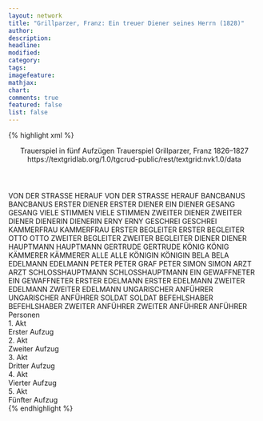 ```yaml
---
layout: network
title: "Grillparzer, Franz: Ein treuer Diener seines Herrn (1828)"
author:
description:
headline:
modified:
category:
tags:
imagefeature:
mathjax:
chart:
comments: true
featured: false
list: false
---
```

{% highlight xml %}
<?xml-model href="https://raw.githubusercontent.com/DLiNa/project/master/rules/lina.rnc"?><?xml-model href="https://raw.githubusercontent.com/DLiNa/project/master/rules/lina.sch"?>
<play xmlns="http://lina.digital">
  <header>
    <title>Ein treuer Diener seines Herrn</title>
    <subtitle>Trauerspiel in fünf Aufzügen</subtitle>
    <genretitle>Trauerspiel</genretitle>
    <author>Grillparzer, Franz</author>
    <date type="print" when="1830"/>
    <date type="premiere" when="1828"/>
    <date type="written" when="1827">1826–1827</date>
    <source>https://textgridlab.org/1.0/tgcrud-public/rest/textgrid:nvk1.0/data</source>
  </header>
  <personae>
    <character>
      <name>VON DER STRASSE HERAUF</name>
      <alias xml:id="von_der_strasse_herauf">
        <name>VON DER STRASSE HERAUF</name>
      </alias>
    </character>
    <character>
      <name>BANCBANUS</name>
      <alias xml:id="bancbanus">
        <name>BANCBANUS</name>
      </alias>
    </character>
    <character>
      <name>ERSTER DIENER</name>
      <alias xml:id="erster_diener">
        <name>ERSTER DIENER</name>
      </alias>
      <alias xml:id="ein_diener">
        <name>EIN DIENER</name>
      </alias>
    </character>
    <character>
      <name>GESANG</name>
      <alias xml:id="gesang">
        <name>GESANG</name>
      </alias>
    </character>
    <character>
      <name>VIELE STIMMEN</name>
      <alias xml:id="viele_stimmen">
        <name>VIELE STIMMEN</name>
      </alias>
    </character>
    <character>
      <name>ZWEITER DIENER</name>
      <alias xml:id="zweiter_diener">
        <name>ZWEITER DIENER</name>
      </alias>
    </character>
    <character>
      <name>DIENERIN</name>
      <alias xml:id="dienerin">
        <name>DIENERIN</name>
      </alias>
    </character>
    <character>
      <name>ERNY</name>
      <alias xml:id="erny">
        <name>ERNY</name>
      </alias>
    </character>
    <character>
      <name>GESCHREI</name>
      <alias xml:id="geschrei">
        <name>GESCHREI</name>
      </alias>
    </character>
    <character>
      <name>KAMMERFRAU</name>
      <alias xml:id="kammerfrau">
        <name>KAMMERFRAU</name>
      </alias>
    </character>
    <character>
      <name>ERSTER BEGLEITER</name>
      <alias xml:id="erster_begleiter">
        <name>ERSTER BEGLEITER</name>
      </alias>
    </character>
    <character>
      <name>OTTO</name>
      <alias xml:id="otto">
        <name>OTTO</name>
      </alias>
    </character>
    <character>
      <name>ZWEITER BEGLEITER</name>
      <alias xml:id="zweiter_begleiter">
        <name>ZWEITER BEGLEITER</name>
      </alias>
    </character>
    <character>
      <name>DIENER</name>
      <alias xml:id="diener">
        <name>DIENER</name>
      </alias>
    </character>
    <character>
      <name>HAUPTMANN</name>
      <alias xml:id="hauptmann">
        <name>HAUPTMANN</name>
      </alias>
    </character>
    <character>
      <name>GERTRUDE</name>
      <alias xml:id="gertrude">
        <name>GERTRUDE</name>
      </alias>
    </character>
    <character>
      <name>KÖNIG</name>
      <alias xml:id="könig">
        <name>KÖNIG</name>
      </alias>
    </character>
    <character>
      <name>KÄMMERER</name>
      <alias xml:id="kämmerer">
        <name>KÄMMERER</name>
      </alias>
    </character>
    <character>
      <name>ALLE</name>
      <alias xml:id="alle">
        <name>ALLE</name>
      </alias>
    </character>
    <character>
      <name>KÖNIGIN</name>
      <alias xml:id="königin">
        <name>KÖNIGIN</name>
      </alias>
    </character>
    <character>
      <name>BELA</name>
      <alias xml:id="bela">
        <name>BELA</name>
      </alias>
    </character>
    <character>
      <name>EDELMANN</name>
      <alias xml:id="edelmann">
        <name>EDELMANN</name>
      </alias>
    </character>
    <character>
      <name>PETER</name>
      <alias xml:id="peter">
        <name>PETER</name>
      </alias>
      <alias xml:id="graf_peter">
        <name>GRAF PETER</name>
      </alias>
    </character>
    <character>
      <name>SIMON</name>
      <alias xml:id="simon">
        <name>SIMON</name>
      </alias>
    </character>
    <character>
      <name>ARZT</name>
      <alias xml:id="arzt">
        <name>ARZT</name>
      </alias>
    </character>
    <character>
      <name>SCHLOSSHAUPTMANN</name>
      <alias xml:id="schlosshauptmann">
        <name>SCHLOSSHAUPTMANN</name>
      </alias>
    </character>
    <character>
      <name>EIN GEWAFFNETER</name>
      <alias xml:id="ein_gewaffneter">
        <name>EIN GEWAFFNETER</name>
      </alias>
    </character>
    <character>
      <name>ERSTER EDELMANN</name>
      <alias xml:id="erster_edelmann">
        <name>ERSTER EDELMANN</name>
      </alias>
    </character>
    <character>
      <name>ZWEITER EDELMANN</name>
      <alias xml:id="zweiter_edelmann">
        <name>ZWEITER EDELMANN</name>
      </alias>
    </character>
    <character>
      <name>UNGARISCHER ANFÜHRER</name>
      <alias xml:id="ungarischer_anführer">
        <name>UNGARISCHER ANFÜHRER</name>
      </alias>
    </character>
    <character>
      <name>SOLDAT</name>
      <alias xml:id="soldat">
        <name>SOLDAT</name>
      </alias>
    </character>
    <character>
      <name>BEFEHLSHABER</name>
      <alias xml:id="befehlshaber">
        <name>BEFEHLSHABER</name>
      </alias>
    </character>
    <character>
      <name>ZWEITER ANFÜHRER</name>
      <alias xml:id="zweiter_anführer">
        <name>ZWEITER ANFÜHRER</name>
      </alias>
      <alias xml:id="anführer">
        <name>ANFÜHRER</name>
      </alias>
    </character>
  </personae>
  <text>
    <div>
      <head>Personen</head>
    </div>
    <div>
      <head>1. Akt</head>
      <div>
        <head>Erster Aufzug</head>
        <sp who="#von_der_strasse_herauf">
          <amount n="1" unit="speech_acts"/>
          <amount n="3" unit="words"/>
          <amount n="1" unit="lines"/>
          <amount n="25" unit="chars"/>
        </sp>
        <sp who="#bancbanus">
          <amount n="35" unit="speech_acts"/>
          <amount n="795" unit="words"/>
          <amount n="114" unit="lines"/>
          <amount n="4022" unit="chars"/>
        </sp>
        <sp who="#erster_diener">
          <amount n="11" unit="speech_acts"/>
          <amount n="74" unit="words"/>
          <amount n="16" unit="lines"/>
          <amount n="361" unit="chars"/>
        </sp>
        <sp who="#gesang">
          <amount n="2" unit="speech_acts"/>
          <amount n="30" unit="words"/>
          <amount n="8" unit="lines"/>
          <amount n="154" unit="chars"/>
        </sp>
        <sp who="#viele_stimmen">
          <amount n="2" unit="speech_acts"/>
          <amount n="6" unit="words"/>
          <amount n="2" unit="lines"/>
          <amount n="48" unit="chars"/>
        </sp>
        <sp who="#zweiter_diener">
          <amount n="1" unit="speech_acts"/>
          <amount n="2" unit="words"/>
          <amount n="1" unit="lines"/>
          <amount n="9" unit="chars"/>
        </sp>
        <sp who="#dienerin">
          <amount n="3" unit="speech_acts"/>
          <amount n="14" unit="words"/>
          <amount n="4" unit="lines"/>
          <amount n="69" unit="chars"/>
        </sp>
        <sp who="#erny">
          <amount n="11" unit="speech_acts"/>
          <amount n="98" unit="words"/>
          <amount n="17" unit="lines"/>
          <amount n="500" unit="chars"/>
        </sp>
        <sp who="#geschrei">
          <amount n="1" unit="speech_acts"/>
          <amount n="3" unit="words"/>
          <amount n="1" unit="lines"/>
          <amount n="24" unit="chars"/>
        </sp>
        <sp who="#kammerfrau">
          <amount n="1" unit="speech_acts"/>
          <amount n="5" unit="words"/>
          <amount n="1" unit="lines"/>
          <amount n="27" unit="chars"/>
        </sp>
        <sp who="#erster_begleiter">
          <amount n="8" unit="speech_acts"/>
          <amount n="44" unit="words"/>
          <amount n="10" unit="lines"/>
          <amount n="254" unit="chars"/>
        </sp>
        <sp who="#otto">
          <amount n="13" unit="speech_acts"/>
          <amount n="535" unit="words"/>
          <amount n="72" unit="lines"/>
          <amount n="2922" unit="chars"/>
        </sp>
        <sp who="#zweiter_begleiter">
          <amount n="3" unit="speech_acts"/>
          <amount n="7" unit="words"/>
          <amount n="3" unit="lines"/>
          <amount n="35" unit="chars"/>
        </sp>
        <sp who="#diener">
          <amount n="1" unit="speech_acts"/>
          <amount n="6" unit="words"/>
          <amount n="2" unit="lines"/>
          <amount n="32" unit="chars"/>
        </sp>
        <sp who="#hauptmann">
          <amount n="5" unit="speech_acts"/>
          <amount n="103" unit="words"/>
          <amount n="15" unit="lines"/>
          <amount n="576" unit="chars"/>
        </sp>
        <sp who="#gertrude">
          <amount n="22" unit="speech_acts"/>
          <amount n="886" unit="words"/>
          <amount n="115" unit="lines"/>
          <amount n="4596" unit="chars"/>
        </sp>
        <sp who="#könig">
          <amount n="28" unit="speech_acts"/>
          <amount n="834" unit="words"/>
          <amount n="116" unit="lines"/>
          <amount n="4422" unit="chars"/>
        </sp>
        <sp who="#kämmerer">
          <amount n="4" unit="speech_acts"/>
          <amount n="9" unit="words"/>
          <amount n="4" unit="lines"/>
          <amount n="55" unit="chars"/>
        </sp>
        <sp who="#bancbanus #otto #gertrude #simon #peter #königin">
          <amount n="1" unit="speech_acts"/>
          <amount n="10" unit="words"/>
          <amount n="3" unit="lines"/>
          <amount n="49" unit="chars"/>
        </sp>
      </div>
    </div>
    <div>
      <head>2. Akt</head>
      <div>
        <head>Zweiter Aufzug</head>
        <sp who="#bancbanus">
          <amount n="57" unit="speech_acts"/>
          <amount n="1515" unit="words"/>
          <amount n="208" unit="lines"/>
          <amount n="7856" unit="chars"/>
        </sp>
        <sp who="#otto">
          <amount n="33" unit="speech_acts"/>
          <amount n="930" unit="words"/>
          <amount n="128" unit="lines"/>
          <amount n="4852" unit="chars"/>
        </sp>
        <sp who="#königin">
          <amount n="21" unit="speech_acts"/>
          <amount n="569" unit="words"/>
          <amount n="79" unit="lines"/>
          <amount n="2936" unit="chars"/>
        </sp>
        <sp who="#bela">
          <amount n="1" unit="speech_acts"/>
          <amount n="2" unit="words"/>
          <amount n="1" unit="lines"/>
          <amount n="15" unit="chars"/>
        </sp>
        <sp who="#edelmann">
          <amount n="2" unit="speech_acts"/>
          <amount n="62" unit="words"/>
          <amount n="7" unit="lines"/>
          <amount n="291" unit="chars"/>
        </sp>
        <sp who="#ein_diener">
          <amount n="1" unit="speech_acts"/>
          <amount n="4" unit="words"/>
          <amount n="1" unit="lines"/>
          <amount n="24" unit="chars"/>
        </sp>
        <sp who="#zweiter_diener">
          <amount n="1" unit="speech_acts"/>
          <amount n="1" unit="words"/>
          <amount n="1" unit="lines"/>
          <amount n="5" unit="chars"/>
        </sp>
        <sp who="#erster_diener">
          <amount n="1" unit="speech_acts"/>
          <amount n="29" unit="words"/>
          <amount n="4" unit="lines"/>
          <amount n="156" unit="chars"/>
        </sp>
        <sp who="#peter">
          <amount n="6" unit="speech_acts"/>
          <amount n="69" unit="words"/>
          <amount n="10" unit="lines"/>
          <amount n="319" unit="chars"/>
        </sp>
        <sp who="#simon">
          <amount n="7" unit="speech_acts"/>
          <amount n="124" unit="words"/>
          <amount n="17" unit="lines"/>
          <amount n="621" unit="chars"/>
        </sp>
        <sp who="#erny">
          <amount n="41" unit="speech_acts"/>
          <amount n="710" unit="words"/>
          <amount n="97" unit="lines"/>
          <amount n="3574" unit="chars"/>
        </sp>
        <sp who="#diener">
          <amount n="2" unit="speech_acts"/>
          <amount n="21" unit="words"/>
          <amount n="3" unit="lines"/>
          <amount n="131" unit="chars"/>
        </sp>
        <sp who="#kämmerer">
          <amount n="1" unit="speech_acts"/>
          <amount n="7" unit="words"/>
          <amount n="1" unit="lines"/>
          <amount n="38" unit="chars"/>
        </sp>
      </div>
    </div>
    <div>
      <head>3. Akt</head>
      <div>
        <head>Dritter Aufzug</head>
        <sp who="#königin">
          <amount n="47" unit="speech_acts"/>
          <amount n="1155" unit="words"/>
          <amount n="168" unit="lines"/>
          <amount n="6036" unit="chars"/>
        </sp>
        <sp who="#arzt">
          <amount n="13" unit="speech_acts"/>
          <amount n="174" unit="words"/>
          <amount n="28" unit="lines"/>
          <amount n="959" unit="chars"/>
        </sp>
        <sp who="#peter">
          <amount n="4" unit="speech_acts"/>
          <amount n="33" unit="words"/>
          <amount n="5" unit="lines"/>
          <amount n="178" unit="chars"/>
        </sp>
        <sp who="#erny">
          <amount n="25" unit="speech_acts"/>
          <amount n="391" unit="words"/>
          <amount n="61" unit="lines"/>
          <amount n="2038" unit="chars"/>
        </sp>
        <sp who="#diener">
          <amount n="3" unit="speech_acts"/>
          <amount n="64" unit="words"/>
          <amount n="9" unit="lines"/>
          <amount n="317" unit="chars"/>
        </sp>
        <sp who="#erster_diener">
          <amount n="4" unit="speech_acts"/>
          <amount n="24" unit="words"/>
          <amount n="4" unit="lines"/>
          <amount n="115" unit="chars"/>
        </sp>
        <sp who="#zweiter_diener">
          <amount n="3" unit="speech_acts"/>
          <amount n="25" unit="words"/>
          <amount n="4" unit="lines"/>
          <amount n="129" unit="chars"/>
        </sp>
        <sp who="#otto">
          <amount n="43" unit="speech_acts"/>
          <amount n="1607" unit="words"/>
          <amount n="222" unit="lines"/>
          <amount n="8444" unit="chars"/>
        </sp>
        <sp who="#graf_peter">
          <amount n="1" unit="speech_acts"/>
          <amount n="7" unit="words"/>
          <amount n="1" unit="lines"/>
          <amount n="38" unit="chars"/>
        </sp>
        <sp who="#simon">
          <amount n="5" unit="speech_acts"/>
          <amount n="81" unit="words"/>
          <amount n="9" unit="lines"/>
          <amount n="407" unit="chars"/>
        </sp>
        <sp who="#bancbanus">
          <amount n="1" unit="speech_acts"/>
          <amount n="9" unit="words"/>
          <amount n="1" unit="lines"/>
          <amount n="46" unit="chars"/>
        </sp>
      </div>
    </div>
    <div>
      <head>4. Akt</head>
      <div>
        <head>Vierter Aufzug</head>
        <sp who="#simon">
          <amount n="24" unit="speech_acts"/>
          <amount n="548" unit="words"/>
          <amount n="77" unit="lines"/>
          <amount n="2900" unit="chars"/>
        </sp>
        <sp who="#peter">
          <amount n="14" unit="speech_acts"/>
          <amount n="127" unit="words"/>
          <amount n="20" unit="lines"/>
          <amount n="644" unit="chars"/>
        </sp>
        <sp who="#bancbanus">
          <amount n="25" unit="speech_acts"/>
          <amount n="716" unit="words"/>
          <amount n="90" unit="lines"/>
          <amount n="3631" unit="chars"/>
        </sp>
        <sp who="#königin">
          <amount n="47" unit="speech_acts"/>
          <amount n="770" unit="words"/>
          <amount n="119" unit="lines"/>
          <amount n="4138" unit="chars"/>
        </sp>
        <sp who="#otto">
          <amount n="24" unit="speech_acts"/>
          <amount n="506" unit="words"/>
          <amount n="72" unit="lines"/>
          <amount n="2561" unit="chars"/>
        </sp>
        <sp who="#schlosshauptmann">
          <amount n="2" unit="speech_acts"/>
          <amount n="29" unit="words"/>
          <amount n="5" unit="lines"/>
          <amount n="156" unit="chars"/>
        </sp>
        <sp who="#kammerfrau">
          <amount n="6" unit="speech_acts"/>
          <amount n="77" unit="words"/>
          <amount n="12" unit="lines"/>
          <amount n="389" unit="chars"/>
        </sp>
        <sp who="#ein_gewaffneter">
          <amount n="1" unit="speech_acts"/>
          <amount n="7" unit="words"/>
          <amount n="1" unit="lines"/>
          <amount n="31" unit="chars"/>
        </sp>
        <sp who="#erster_edelmann">
          <amount n="5" unit="speech_acts"/>
          <amount n="20" unit="words"/>
          <amount n="5" unit="lines"/>
          <amount n="102" unit="chars"/>
        </sp>
        <sp who="#zweiter_edelmann">
          <amount n="1" unit="speech_acts"/>
          <amount n="10" unit="words"/>
          <amount n="1" unit="lines"/>
          <amount n="43" unit="chars"/>
        </sp>
        <sp who="#ungarischer_anführer">
          <amount n="1" unit="speech_acts"/>
          <amount n="38" unit="words"/>
          <amount n="5" unit="lines"/>
          <amount n="214" unit="chars"/>
        </sp>
      </div>
    </div>
    <div>
      <head>5. Akt</head>
      <div>
        <head>Fünfter Aufzug</head>
        <sp who="#bancbanus">
          <amount n="28" unit="speech_acts"/>
          <amount n="1594" unit="words"/>
          <amount n="192" unit="lines"/>
          <amount n="8256" unit="chars"/>
        </sp>
        <sp who="#otto">
          <amount n="6" unit="speech_acts"/>
          <amount n="17" unit="words"/>
          <amount n="5" unit="lines"/>
          <amount n="83" unit="chars"/>
        </sp>
        <sp who="#soldat">
          <amount n="3" unit="speech_acts"/>
          <amount n="15" unit="words"/>
          <amount n="3" unit="lines"/>
          <amount n="76" unit="chars"/>
        </sp>
        <sp who="#hauptmann">
          <amount n="11" unit="speech_acts"/>
          <amount n="155" unit="words"/>
          <amount n="24" unit="lines"/>
          <amount n="767" unit="chars"/>
        </sp>
        <sp who="#peter">
          <amount n="12" unit="speech_acts"/>
          <amount n="78" unit="words"/>
          <amount n="16" unit="lines"/>
          <amount n="393" unit="chars"/>
        </sp>
        <sp who="#simon">
          <amount n="24" unit="speech_acts"/>
          <amount n="593" unit="words"/>
          <amount n="88" unit="lines"/>
          <amount n="3118" unit="chars"/>
        </sp>
        <sp who="#befehlshaber">
          <amount n="10" unit="speech_acts"/>
          <amount n="149" unit="words"/>
          <amount n="23" unit="lines"/>
          <amount n="833" unit="chars"/>
        </sp>
        <sp who="#könig">
          <amount n="28" unit="speech_acts"/>
          <amount n="915" unit="words"/>
          <amount n="127" unit="lines"/>
          <amount n="4879" unit="chars"/>
        </sp>
        <sp who="#zweiter_anführer">
          <amount n="2" unit="speech_acts"/>
          <amount n="21" unit="words"/>
          <amount n="3" unit="lines"/>
          <amount n="127" unit="chars"/>
        </sp>
        <sp who="#anführer">
          <amount n="3" unit="speech_acts"/>
          <amount n="66" unit="words"/>
          <amount n="9" unit="lines"/>
          <amount n="355" unit="chars"/>
        </sp>
      </div>
    </div>
  </text>
</play>
{% endhighlight %}